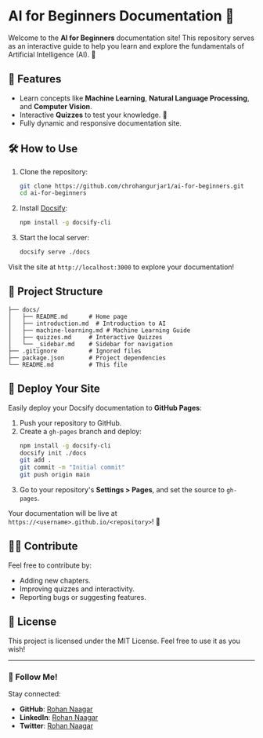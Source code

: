 
# AI for Beginners Documentation 🌟

Welcome to the **AI for Beginners** documentation site! This repository serves as an interactive guide to help you learn and explore the fundamentals of Artificial Intelligence (AI). 🚀

## 📖 Features
- Learn concepts like **Machine Learning**, **Natural Language Processing**, and **Computer Vision**.
- Interactive **Quizzes** to test your knowledge. 🧠
- Fully dynamic and responsive documentation site.

## 🛠️ How to Use
1. Clone the repository:
   ```bash
   git clone https://github.com/chrohangurjar1/ai-for-beginners.git
   cd ai-for-beginners
   ```
2. Install [Docsify](https://docsify.js.org/):
   ```bash
   npm install -g docsify-cli
   ```
3. Start the local server:
   ```bash
   docsify serve ./docs
   ```

Visit the site at `http://localhost:3000` to explore your documentation!

## 📂 Project Structure
```
├── docs/
│   ├── README.md      # Home page
│   ├── introduction.md  # Introduction to AI
│   ├── machine-learning.md # Machine Learning Guide
│   ├── quizzes.md     # Interactive Quizzes
│   └── _sidebar.md    # Sidebar for navigation
├── .gitignore         # Ignored files
├── package.json       # Project dependencies
└── README.md          # This file
```

## 🚀 Deploy Your Site
Easily deploy your Docsify documentation to **GitHub Pages**:
1. Push your repository to GitHub.
2. Create a `gh-pages` branch and deploy:
   ```bash
   npm install -g docsify-cli
   docsify init ./docs
   git add .
   git commit -m "Initial commit"
   git push origin main
   ```
3. Go to your repository's **Settings > Pages**, and set the source to `gh-pages`.

Your documentation will be live at `https://<username>.github.io/<repository>`! 🎉

## 👨‍💻 Contribute
Feel free to contribute by:
- Adding new chapters.
- Improving quizzes and interactivity.
- Reporting bugs or suggesting features.

## 📜 License
This project is licensed under the MIT License. Feel free to use it as you wish!

---

### 📢 Follow Me!
Stay connected:
- **GitHub**: [Rohan Naagar](https://github.com/chrohangurjar1)
- **LinkedIn**: [Rohan Naagar](#)
- **Twitter**: [Rohan Naagar](#)
